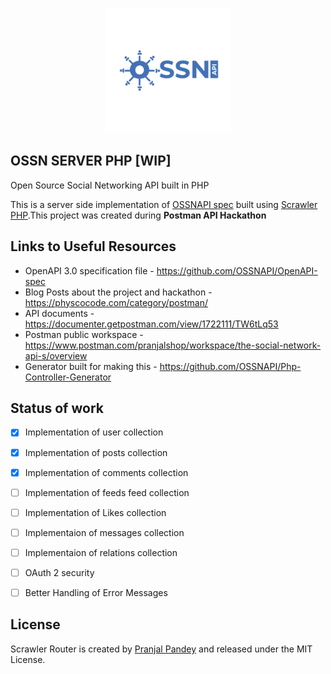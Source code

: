 <p align="center"><img src="https://github.com/OSSNAPI/Submission-Images/blob/main/logo.png?raw=true" width="200" height="200"></p>


## OSSN SERVER PHP [WIP]
Open Source Social Networking API built in PHP

This is a server side implementation of [OSSNAPI spec](https://github.com/OSSNAPI/OpenAPI-spec) built using [Scrawler PHP](https://github.com/scrawler-php/framework).This project was created during **Postman API Hackathon**

## Links to Useful Resources
- OpenAPI 3.0 specification file - https://github.com/OSSNAPI/OpenAPI-spec
- Blog Posts about the project and hackathon - https://physcocode.com/category/postman/
- API documents - https://documenter.getpostman.com/view/1722111/TW6tLq53
- Postman public workspace - https://www.postman.com/pranjalshop/workspace/the-social-network-api-s/overview
- Generator built for making this - https://github.com/OSSNAPI/Php-Controller-Generator

## Status of work 
- [x] Implementation of user collection
- [x] Implementation of posts collection
- [x] Implementation of comments collection
- [ ] Implementation of feeds feed collection
- [ ] Implementation of Likes collection
- [ ] Implementaion of messages collection
- [ ] Implementaion of relations collection
- [ ] OAuth 2 security
- [ ] Better Handling of Error Messages


## License

Scrawler Router is created by [Pranjal Pandey](https://www.physcocode.com) and released under
the MIT License.

